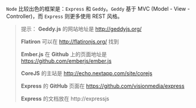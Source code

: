 `Node` 比较出色的框架是：`Express` 和 `Geddy`。`Geddy` 基于 MVC (Model - View - Controller)，而 `Express` 则更多使用 REST 风格。

> 提示：
> **Geddy.js** 的网站地址是 http://geddyjs.org/ 
>
> **Flatiron** 可以在 http://flatironjs.org/ 找到
>
> **Ember.js** 在 **Github** 上的页面地址是 https://github.com/emberjs/ember.js 
>
> **CoreJS** 的主站是 http://echo.nextapp.com/site/corejs 
>
> **Express** 的 **GitHub** 页面在 https://github.com/visionmedia/express 
>
>  **Express** 的文档放在 http://expressjs 